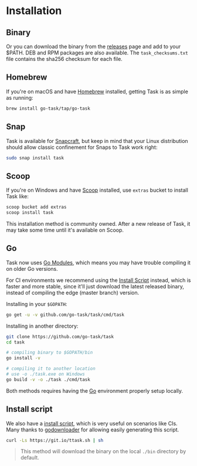 # Installation

## Binary

Or you can download the binary from the [releases][releases] page and add to
your $PATH. DEB and RPM packages are also available.
The `task_checksums.txt` file contains the sha256 checksum for each file.

## Homebrew

If you're on macOS and have [Homebrew][homebrew] installed, getting Task is
as simple as running:

```bash
brew install go-task/tap/go-task
```

## Snap

Task is available for [Snapcraft][snapcraft], but keep in mind that your
Linux distribution should allow classic confinement for Snaps to Task work
right:

```bash
sudo snap install task
```

## Scoop

If you're on Windows and have [Scoop][scoop] installed, use `extras` bucket
to install Task like:

```cmd
scoop bucket add extras
scoop install task
```

This installation method is community owned. After a new release of Task, it
may take some time until it's available on Scoop.

## Go

Task now uses [Go Modules](https://github.com/golang/go/wiki/Modules), which
means you may have trouble compiling it on older Go versions.

For CI environments we recommend using the [Install Script](#install-script)
instead, which is faster and more stable, since it'll just download the latest
released binary, instead of compiling the edge (master branch) version.

Installing in your `$GOPATH`:

```bash
go get -u -v github.com/go-task/task/cmd/task
```

Installing in another directory:

```bash
git clone https://github.com/go-task/task
cd task

# compiling binary to $GOPATH/bin
go install -v

# compiling it to another location
# use -o ./task.exe on Windows
go build -v -o ./task ./cmd/task
```

Both methods requires having the [Go][go] environment properly setup locally.

## Install script

We also have a [install script][installscript], which is very useful on
scenarios like CIs. Many thanks to [godownloader][godownloader] for allowing
easily generating this script.

```bash
curl -Ls https://git.io/ttask.sh | sh
```

> This method will download the binary on the local `./bin` directory by default.

[go]: https://golang.org/
[snapcraft]: https://snapcraft.io/
[homebrew]: https://brew.sh/
[installscript]: https://github.com/go-task/task/blob/master/install-task.sh
[releases]: https://github.com/go-task/task/releases
[godownloader]: https://github.com/goreleaser/godownloader
[scoop]: https://scoop.sh/
